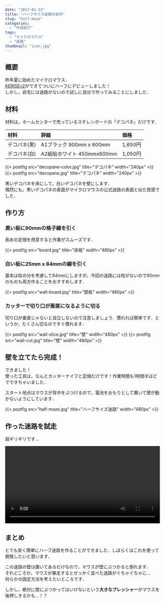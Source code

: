 ```yaml
---
date: "2017-01-13"
title: "ハーフサイズ迷路の自作"
slug: "half-maze"
categories:
  - "作品紹介"
tags:
  - "マイクロマウス"
  - "迷路"
thumbnail: "icon.jpg"
---
```


## 概要

昨年夏に始めたマイクロマウス．  
[KERISEv2](/tags/#tag-index-KERISEv2)ができてついにハーフにデビューしました！  
しかし，自宅には迷路がないので試しに自分で作ってみることにしました．

<!--more-->

## 材料

材料は，ホームセンターで売っているスチレンボードの「デコパネ」だけです．

|材料|詳細|価格|
|:--|:--|:--|
|デコパネ(黒)|A1ブラック 900mm x 600mm|1,650円|
|デコパネ(白)|A2紙貼ホワイト 450mmx600mm|1,050円|

{{< postfig src="decopane-color.jpg" title="デコパネ" width="240px" >}}
{{< postfig src="decopane.jpg" title="デコパネ" width="240px" >}}

黒いデコパネを床にして，白いデコパネを壁にします．  
偶然にも，黒いデコパネの表面がマイクロマウスの公式迷路の表面と似た質感でした．

## 作り方

### 黒い板に90mmの格子線を引く

長めの定規を用意すると作業がスムーズです．

{{< postfig src="board.jpg" title="床板" width="480px" >}}

### 白い板に25mm x 84mmの線を引く

基本は柱の分を考慮して84mmにしますが，今回の迷路には柱がないので90mmのものも両方作ることをおすすめします．

{{< postfig src="wall-board.jpg" title="壁板" width="480px" >}}

### カッターで切り口が垂直になるように切る

切り口が垂直じゃないと自立しないので注意しましょう．慣れれば簡単です．というか，たくさん切るのですぐ慣れます．

{{< postfig src="wall-slice.jpg" title="壁" width="480px" >}}
{{< postfig src="wall-cut.jpg" title="壁" width="480px" >}}

## 壁を立てたら完成！

できました！  
使った工具は，なんとカッターナイフと定規だけです！作業時間も1時間半ほどでできちゃいました．

スタート地点はマウスが背中をぶつけるので，電池をおもりとして置いて壁が動かないようにしています．

{{< postfig src="half-maze.jpg" title="ハーフサイズ迷路" width="480px" >}}

## 作った迷路を試走

超ギリギリです...

<div class="video"><video src="mouse.mp4" width="100%" controls loop preload="metadata"></video></div>
<!--
<div class="video"><iframe width="90%" height="360" src="https://www.youtube.com/embed/GzYtAqqqN-g" frameborder="0" allowfullscreen></iframe></div>
-->

## まとめ

とても安く簡単にハーフ迷路を作ることができました．しばらくはこれを使って開発したいと思います．

この迷路の壁は置いてあるだけなので，マウスが壁にぶつかると倒れます．  
それどころか，マウスが暴走するとせっかく並べた迷路がぐちゃぐちゃに...  
何らかの固定方法を考えたいところです．

しかし，絶対に壁にぶつかってはいけないという**大きなプレッシャー**がマウスを後押しするかも...！？


